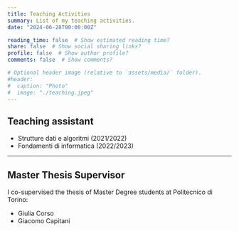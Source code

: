 ```yaml
---
title: Teaching Activities
summary: List of my teaching activities.
date: "2024-06-28T00:00:00Z"

reading_time: false  # Show estimated reading time?
share: false  # Show social sharing links?
profile: false  # Show author profile?
comments: false  # Show comments?

# Optional header image (relative to `assets/media/` folder).
#header:
#  caption: "Photo"
#  image: "./teaching.jpeg"
---
```


## Teaching assistant
- Strutture dati e algoritmi (2021/2022)
- Fondamenti di informatica (2022/2023)
---

## Master Thesis Supervisor

I co-supervised the thesis of Master Degree students at Politecnico di Torino:

- Giulia Corso
- Giacomo Capitani